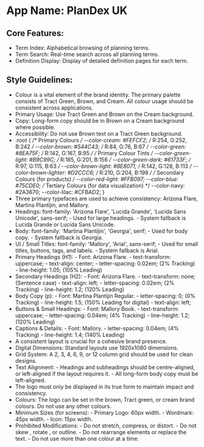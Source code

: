 # **App Name**: PlanDex UK

## Core Features:

- Term Index: Alphabetical browsing of planning terms.
- Term Search: Real-time search across all planning terms.
- Definition Display: Display of detailed definition pages for each term.

## Style Guidelines:

- Colour is a vital element of the brand identity. The primary palette consists of Tract Green, Brown, and Cream. All colour usage should be consistent across applications.
- Primary Usage: Use Tract Green and Brown on the Cream background.
- Copy: Long-form copy should be in Brown on a Cream background where possible.
- Accessibility: Do not use Brown text on a Tract Green background.
- :root {  /* Primary Colours */  --color-cream: #FEFCF2; /* R:254, G:252, B:242 */   --color-brown: #544C43; /* R:84, G:76, B:67 */   --color-green: #8EA75F; /* R:142, G:167, B:95 */   /* Primary Colour Tints */  --color-green-light: #B9C99C; /* R:185, G:201, B:156 */   --color-green-dark: #61733F;  /* R:97, G:115, B:63 */   --color-brown-light: #8E8071; /* R:142, G:128, B:113 */   --color-brown-lighter: #D2CCC6; /* R:210, G:204, B:198 */    /* Secondary Colours (for products) */  --color-red-light: #FFB097;   --color-blue: #75CDE0;   /* Tertiary Colours (for data visualization) */  --color-navy: #2A3670;   --color-lilac: #CFBAD2; }
- Three primary typefaces are used to achieve consistency: Arizona Flare, Martina Plantijin, and Mallory.
- Headings: font-family: 'Arizona Flare', 'Lucida Grande', 'Lucida Sans Unicode', sans-serif;  - Used for large headings.  - System fallback is Lucida Grande or Lucida Sans Unicode.
- Body: font-family: 'Martina Plantijin', 'Georgia', serif;  - Used for body copy.  - System fallback is Georgia.
- UI / Small Titles: font-family: 'Mallory', 'Arial', sans-serif;  - Used for small titles, buttons, tags, and labels.  - System fallback is Arial.
- Primary Headings (H1):  - Font: Arizona Flare.  - text-transform: uppercase; - text-align: center;  - letter-spacing: 0.02em; (2% Tracking)  - line-height: 1.05; (105% Leading)
- Secondary Headings (H2):  - Font: Arizona Flare.  - text-transform: none; (Sentence case)  - text-align: left;  - letter-spacing: 0.02em; (2% Tracking)  - line-height: 1.2; (120% Leading)
- Body Copy (p):  - Font: Martina Plantijin Regular.  - letter-spacing: 0; (0% Tracking)  - line-height: 1.5; (150% Leading for digital)  - text-align: left;
- Buttons & Small Headings:  - Font: Mallory Book.  - text-transform: uppercase;  - letter-spacing: 0.04em; (4% Tracking)  - line-height: 1.2; (120% Leading)
- Captions & Details:  - Font: Mallory.  - letter-spacing: 0.04em; (4% Tracking)  - line-height: 1.4; (140% Leading)
- A consistent layout is crucial for a cohesive brand presence.
- Digital Dimensions: Standard layouts use 1920x1080 dimensions.
- Grid System: A 2, 3, 4, 6, 9, or 12 column grid should be used for clean designs.
- Text Alignment:  - Headings and subheadings should be centre-aligned, or left-aligned if the layout requires it.  - All long-form body copy must be left-aligned.
- The logo must only be displayed in its true form to maintain impact and consistency.
- Colours: The logo can be set in the brown, Tract green, or cream brand colours. Do not use any other colours.
- Minimum Sizes (for screens):  - Primary Logo: 60px width.  - Wordmark: 45px width.  - Icon: 15px width.
- Prohibited Modifications:  - Do not stretch, compress, or distort.  - Do not skew , rotate , or outline.  - Do not rearrange elements or replace the text.  - Do not use more than one colour at a time.